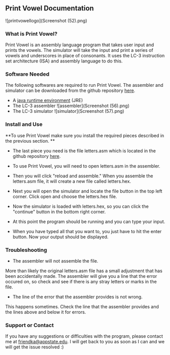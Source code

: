 ## Print Vowel Documentation

![printvowellogo](Screenshot (52).png)

### What is Print Vowel?

Print Vowel is an assembly language program that takes user input and prints the vowels. The simulator will take the input and print a series of vowels and underscores in place of consonants. It uses the LC-3 instruction set architecture (ISA) and assembly language to do this. 

### Software Needed

The following softwares are required to run Print Vowel. The assembler and simulator can be downloaded from the github repository [here](https://github.com/KaylaFriend/PrintVowel.git).

* A [java runtime environment](https://www.java.com/en/download/windows_manual.jsp?locale=en) (JRE)
* The LC-3 assembler
![assembler](Screenshot (56).png)
* The LC-3 simulator
![simulator](Screenshot (57).png)

### Install and Use

**To use Print Vowel make sure you install the required pieces described in the previous section. **

* The last piece you need is the file letters.asm which is located in the github repository [here](https://github.com/KaylaFriend/PrintVowel.git).

* To use Print Vowel, you will need to open letters.asm in the assembler. 

* Then you will click "reload and assemble." When you assemble the letters.asm file, it will create a new file called letters.hex. 

* Next you will open the simulator and locate the file button in the top left corner. Click open and choose the letters.hex file. 

* Now the simulator is loaded with letters.hex, so you can click the "continue" button in the bottom right corner. 

* At this point the program should be running and you can type your input.
 
* When you have typed all that you want to, you just have to hit the enter button. Now your output should be displayed.


### Troubleshooting

* The assembler will not assemble the file.

More than likely the original letters.asm file has a small adjustment that has been accidentally made. The assembler will give you a line that the error occured on, so check and see if there is any stray letters or marks in the file. 

* The line of the error that the assembler provides is not wrong.

This happens sometimes. Check the line that the assembler provides and the lines above and below it for errors. 

### Support or Contact

If you have any suggestions or difficulties with the program, please contact me at friendka@appstate.edu. I will get back to you as soon as I can and we will get the issue resolved :)
